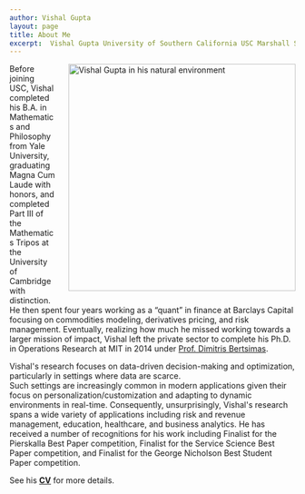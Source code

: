 ```yaml
---
author: Vishal Gupta
layout: page
title: About Me
excerpt:  Vishal Gupta University of Southern California USC Marshall School of Business biography bio
---
```

<!-- VG: Also try to stack it on top of some info about you like Velibor/Brad  Try to see if you can do more of a "wrap" of the text -->

 <img align="right"
 	src="{{site.baseurl}}/images/IMG_1346.JPG" 
 	alt="Vishal Gupta in his natural environment" 
 	style="width: 400px; padding-left: 20px; padding-bottom: 10px">

Before joining USC, Vishal completed his B.A. in Mathematics and Philosophy from Yale University, graduating Magna Cum Laude with honors, and completed Part III of the Mathematics Tripos at the University of Cambridge with distinction. He then spent four years working as a “quant” in finance at Barclays Capital focusing on commodities modeling, derivatives pricing, and risk management. 
Eventually, realizing how much he missed working towards a larger mission of impact, Vishal left the private sector to complete his Ph.D. in Operations Research at MIT in 2014 under [Prof. Dimitris Bertsimas](https://www.mit.edu/~dbertsim/). 

Vishal's research focuses on data-driven decision-making and optimization, particularly in settings where data are scarce.  
Such settings are increasingly common in modern applications given  their focus on personalization/customization and adapting to dynamic environments in real-time.  Consequently, unsurprisingly, Vishal's research spans a wide variety of applications including risk and revenue management, education, healthcare, and business analytics.  He has received a number of recognitions for his work including Finalist for the Pierskalla Best Paper competition, Finalist for the Service Science Best Paper competition, and Finalist for the George Nicholson Best Student Paper competition. 

See his **[CV]({{site.baseurl}}/Papers/CV.pdf)** for more details.
    
